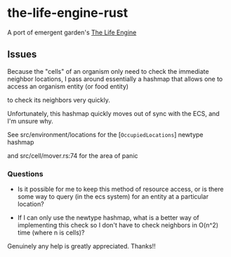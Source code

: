 # the-life-engine-rust

A port of emergent garden's [The Life Engine](https://thelifeengine.net/)

## Issues

Because the "cells" of an organism only need to check the immediate neighbor locations,
I pass around essentially a hashmap that allows one to access an organism entity (or food entity)

to check its neighbors very quickly.

Unfortunately, this hashmap quickly moves out of sync with the ECS, and I'm unsure why.

See src/environment/locations for the [`OccupiedLocations`] newtype hashmap

and src/cell/mover.rs:74 for the area of panic

### Questions

- Is it possible for me to keep this method of resource access, or is there some way to query (in the ecs system) for an entity at a particular location?

- If I can only use the newtype hashmap, what is a better way of implementing this check so I don't have to check neighbors in O(n^2) time (where n is cells)?

Genuinely any help is greatly appreciated. Thanks!!
